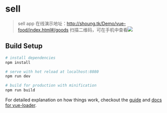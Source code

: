 # sell

> sell app
在线演示地址：http://shoung.tk/Demo/vue-food/index.html#/goods
扫描二维码，可在手机中查看![](1.png)

## Build Setup

``` bash
# install dependencies
npm install

# serve with hot reload at localhost:8080
npm run dev

# build for production with minification
npm run build
```

For detailed explanation on how things work, checkout the [guide](http://vuejs-templates.github.io/webpack/) and [docs for vue-loader](http://vuejs.github.io/vue-loader).
